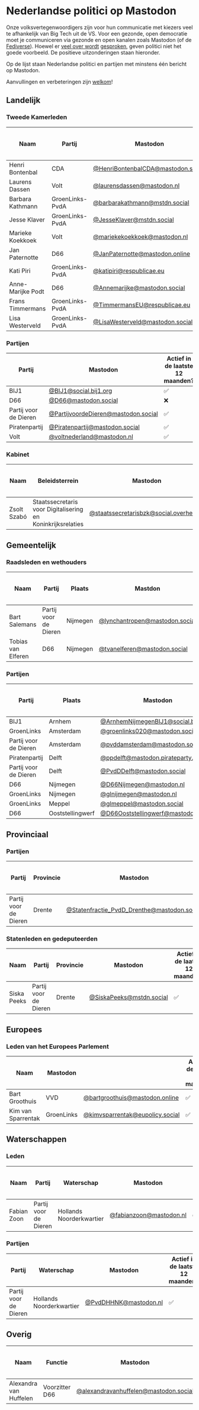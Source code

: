 # Nederlandse politici op Mastodon

Onze volksvertegenwoordigers zijn voor hun communicatie met kiezers veel te afhankelijk van Big Tech uit de VS. Voor een gezonde, open democratie moet je communiceren via gezonde en open kanalen zoals Mastodon (of de [Fediverse](https://nl.wikipedia.org/wiki/Fediverse)). Hoewel er [veel over wordt](https://tweakers.net/nieuws/232900/groot-deel-van-tweede-kamer-wil-sidn-migratie-naar-aws-tegenhouden.html) [gesproken](https://ibestuur.nl/artikel/kamer-zet-inhaalspurt-digitale-autonomie-in/), geven politici niet het goede voorbeeld. De positieve uitzonderingen staan hieronder.

Op de lijst staan Nederlandse politici en partijen met minstens één bericht op Mastodon.

Aanvullingen en verbeteringen zijn [welkom](https://github.com/reithose/politici-op-mastodon/edit/main/readme.md)!

## Landelijk

### Tweede Kamerleden

| Naam              | Partij          | Mastodon                                                                         | Actief in de laatste 12 maanden? |
| ----------------- | --------------- | -------------------------------------------------------------------------------- | -------------------------------- |
| Henri Bontenbal   | CDA             | [@HenriBontenbalCDA@mastodon.social](https://mastodon.social/@HenriBontenbalCDA) | ❌                               |
| Laurens Dassen    | Volt            | [@laurensdassen@mastodon.nl](https://mastodon.nl/@laurensdassen)                 | ✅                               |
| Barbara Kathmann  | GroenLinks-PvdA | [@barbarakathmann@mstdn.social](https://mstdn.social/@barbarakathmann)           | ✅                               |
| Jesse Klaver      | GroenLinks-PvdA | [@JesseKlaver@mstdn.social](https://mstdn.social/@JesseKlaver)                   | ❌                               |
| Marieke Koekkoek  | Volt            | [@mariekekoekkoek@mastodon.nl](https://mastodon.nl/@mariekekoekkoek)             | ✅                               |
| Jan Paternotte    | D66             | [@JanPaternotte@mastodon.online](https://mastodon.online/@JanPaternotte)         | ❌                               |
| Kati Piri         | GroenLinks-PvdA | [@katipiri@respublicae.eu](https://respublicae.eu/@katipiri)                     | ✅                               |
| Anne-Marijke Podt | D66             | [@Annemarijke@mastodon.social](https://mastodon.social/@Annemarijke)             | ❌                               |
| Frans Timmermans  | GroenLinks-PvdA | [@TimmermansEU@respublicae.eu](https://respublicae.eu/@TimmermansEU)             | ❌                               |
| Lisa Westerveld   | GroenLinks-PvdA | [@LisaWesterveld@mastodon.social](https://mastodon.social/@LisaWesterveld)       | ✅                               |

### Partijen

| Partij                | Mastodon                                                                           | Actief in de laatste 12 maanden? |
| --------------------- | ---------------------------------------------------------------------------------- | -------------------------------- |
| BIJ1                  | [@BIJ1@social.bij1.org](https://social.bij1.org/@BIJ1)                             | ✅                               |
| D66                   | [@D66@mastodon.social](https://mastodon.social/@D66)                               | ❌                               |
| Partij voor de Dieren | [@PartijvoordeDieren@mastodon.social](https://mastodon.social/@PartijvoordeDieren) | ✅                               |
| Piratenpartij         | [@Piratenpartij@mastodon.social](https://mastodon.social/@Piratenpartij)           | ✅                               |
| Volt                  | [@voltnederland@mastodon.nl](https://mastodon.nl/@voltnederland)                   | ✅                               |

### Kabinet

| Naam        | Beleidsterrein                                              | Mastodon                                                                                   | Actief in de laatste 12 maanden? |
| ----------- | ----------------------------------------------------------- | ------------------------------------------------------------------------------------------ | -------------------------------- |
| Zsolt Szabó | Staatssecretaris voor Digitalisering en Koninkrijksrelaties | [@staatssecretarisbzk@social.overheid.nl](https://social.overheid.nl/@staatssecretarisbzk) | ✅                               |

## Gemeentelijk

### Raadsleden en wethouders

| Naam               | Partij                | Plaats   | Mastdon                                                                  | Actief in de laatste 12 maanden? |
| ------------------ | --------------------- | -------- | ------------------------------------------------------------------------ | -------------------------------- |
| Bart Salemans      | Partij voor de Dieren | Nijmegen | [@lynchantropen@mastodon.social](https://mastodon.social/@lynchantropen) | ✅                               |
| Tobias van Elferen | D66                   | Nijmegen | [@tvanelferen@mastodon.social](https://mastodon.social/@tvanelferen)     | ✅                               |

### Partijen

| Partij                | Plaats           | Mastodon                                                                             | Actief in de laatste 12 maanden? |
| --------------------- | ---------------- | ------------------------------------------------------------------------------------ | -------------------------------- |
| BIJ1                  | Arnhem           | [@ArnhemNijmegenBIJ1@social.bij1.org](https://social.bij1.org/@ArnhemNijmegenBIJ1)   | ✅                               |
| GroenLinks            | Amsterdam        | [@groenlinks020@mastodon.social](https://mastodon.social/@groenlinks020)             | ❌                               |
| Partij voor de Dieren | Amsterdam        | [@pvddamsterdam@mastodon.social](https://mastodon.social/@pvddamsterdam)             | ❌                               |
| Piratenpartij         | Delft            | [@ppdelft@mastodon.pirateparty.be](https://mastodon.pirateparty.be/@ppdelft)         | ✅                               |
| Partij voor de Dieren | Delft            | [@PvdDDelft@mastodon.social](https://mastodon.social/@PvdDDelft)                     | ✅                               |
| D66                   | Nijmegen         | [@D66Nijmegen@mastodon.nl](https://mastodon.nl/@D66Nijmegen)                         | ❌                               |
| GroenLinks            | Nijmegen         | [@glnijmegen@mastodon.nl](https://mastodon.nl/@glnijmegen)                           | ✅                               |
| GroenLinks            | Meppel           | [@glmeppel@mastodon.social](https://mastodon.social/@glmeppel@mastodon.nl)           | ✅                               |
| D66                   | Ooststellingwerf | [@D66Ooststellingwerf@mastodon.social](https://mastodon.social/@D66Ooststellingwerf) | ✅                               |

## Provinciaal

### Partijen

| Partij                | Provincie | Mastodon                                                                                           | Actief in de laatste 12 maanden? |
| --------------------- | --------- | -------------------------------------------------------------------------------------------------- | -------------------------------- |
| Partij voor de Dieren | Drente    | [@Statenfractie_PvdD_Drenthe@mastodon.social](https://mastodon.social/@Statenfractie_PvdD_Drenthe) | ✅                               |

### Statenleden en gedeputeerden

| Naam        | Partij                | Provincie | Mastodon                                                     | Actief in de laatste 12 maanden? |
| ----------- | --------------------- | --------- | ------------------------------------------------------------ | -------------------------------- |
| Siska Peeks | Partij voor de Dieren | Drente    | [@SiskaPeeks@mstdn.social](https://mstdn.social/@SiskaPeeks) | ✅                               |

## Europees

### Leden van het Europees Parlement

| Naam               | Mastodon   |                                                                            | Actief in de laatste 12 maanden? |
| ------------------ | ---------- | -------------------------------------------------------------------------- | -------------------------------- |
| Bart Groothuis     | VVD        | [@bartgroothuis@mastodon.online](https://mastodon.online/@bartgroothuis)   | ✅                               |
| Kim van Sparrentak | GroenLinks | [@kimvsparrentak@eupolicy.social](https://eupolicy.social/@kimvsparrentak) | ✅                               |

## Waterschappen

### Leden

| Naam        | Partij                | Waterschap               | Mastodon                                                   | Actief in de laatste 12 maanden? |
| ----------- | --------------------- | ------------------------ | ---------------------------------------------------------- | -------------------------------- |
| Fabian Zoon | Partij voor de Dieren | Hollands Noorderkwartier | [@fabianzoon@mastodon.nl](https://mastodon.nl/@fabianzoon) | ✅                               |

### Partijen

| Partij                | Waterschap               | Mastodon                                               | Actief in de laatste 12 maanden? |
| --------------------- | ------------------------ | ------------------------------------------------------ | -------------------------------- |
| Partij voor de Dieren | Hollands Noorderkwartier | [@PvdDHHNK@mastodon.nl](https://mastodon.nl/@PvdDHHNK) | ✅                               |

## Overig

| Naam                   | Functie        | Mastodon                                                                               | Actief in de laatste 12 maanden? |
| ---------------------- | -------------- | -------------------------------------------------------------------------------------- | -------------------------------- |
| Alexandra van Huffelen | Voorzitter D66 | [@alexandravanhuffelen@mastodon.social](https://mastodon.social/@alexandravanhuffelen) | ✅                               |
